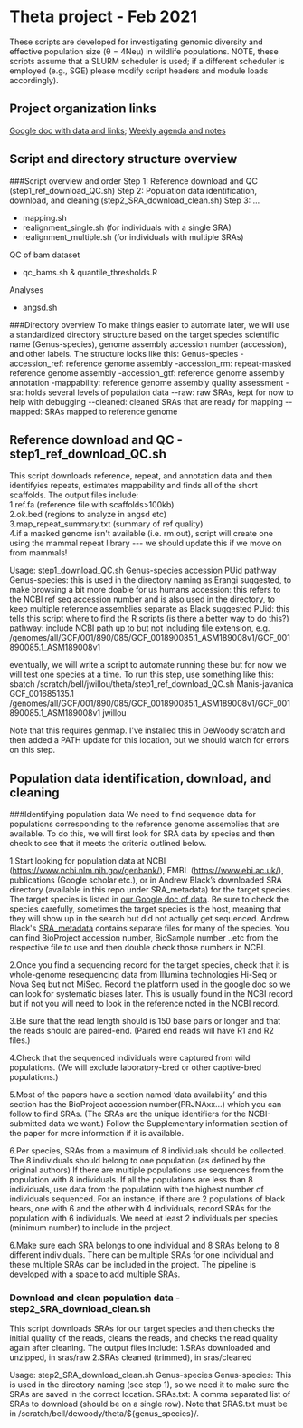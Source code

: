 # Theta project - Feb 2021

These scripts are developed for investigating genomic diversity and effective population size (θ = 4Neμ) in wildlife populations. NOTE, these scripts assume that a SLURM scheduler is used; if a different scheduler is employed (e.g., SGE) please modify script headers and module loads accordingly).

## Project organization links
[Google doc with data and links](https://docs.google.com/spreadsheets/d/1u9Zxzcms1DdeV0k8qyJpFboO81r1Uvl8udIt8PRjUSk/edit#gid=235995469); 
[Weekly agenda and notes](https://docs.google.com/document/d/1vyvKtTTdbAaev23nXTlfw-awJjivq9ENdmS1YWzZW4I/) 

## Script and directory structure overview
###Script overview and order
Step 1: Reference download and QC (step1_ref_download_QC.sh) 
Step 2: Population data identification, download, and cleaning (step2_SRA_download_clean.sh)
Step 3: ...
- mapping.sh
- realignment_single.sh (for individuals with a single SRA)
- realignment_multiple.sh (for individuals with multiple SRAs)

QC of bam dataset
- qc_bams.sh & quantile_thresholds.R

Analyses
- angsd.sh

###Directory overview
To make things easier to automate later, we will use a standardized directory structure based on the target species scientific name (Genus-species), genome assembly accession number (accession), and other labels. The structure looks like this:
Genus-species
-accession_ref: reference genome assembly
-accession_rm: repeat-masked reference genome assembly
-accession_gtf: reference genome assembly annotation
-mappability: reference genome assembly quality assessment
-sra: holds several levels of population data
--raw: raw SRAs, kept for now to help with debugging
--cleaned: cleaned SRAs that are ready for mapping
--mapped: SRAs mapped to reference genome

## Reference download and QC - step1_ref_download_QC.sh
This script downloads reference, repeat, and annotation data and then identifyies repeats, estimates mappability and finds all of the short scaffolds. The output files include: 	
1.ref.fa (reference file with scaffolds>100kb)							
2.ok.bed (regions to analyze in angsd etc)		
3.map_repeat_summary.txt (summary of ref quality)							
4.if a masked genome isn't available (i.e. rm.out), script will create one using the mammal repeat library --- we should update this if we move on from mammals!

Usage: step1_download_QC.sh Genus-species accession PUid pathway
Genus-species: this is used in the directory naming as Erangi suggested, to make browsing  a bit more doable for us humans
accession: this refers to the NCBI ref seq accession number and is also used in the directory, to keep multiple reference assemblies separate as Black suggested
PUid: this tells this script where to find the R scripts (is there a better way to do this?)
pathway: include NCBI path up to but not including file extension, e.g. /genomes/all/GCF/001/890/085/GCF_001890085.1_ASM189008v1/GCF_001890085.1_ASM189008v1

eventually, we will write a script to automate running these but for now we will test one species at a time. To run this step, use something like this:
sbatch /scratch/bell/jwillou/theta/step1_ref_download_QC.sh Manis-javanica GCF_001685135.1 /genomes/all/GCF/001/890/085/GCF_001890085.1_ASM189008v1/GCF_001890085.1_ASM189008v1 jwillou

Note that this requires genmap. I've installed this in DeWoody scratch and then added a PATH update for this location, but we should watch for errors on this step.


## Population data identification, download, and cleaning
###Identifying population data
We need to find sequence data for populations corresponding to the reference genome assemblies that are available. To do this, we will first look for SRA data by species and then check to see that it meets the criteria outlined below.

1.Start looking for population data at NCBI (https://www.ncbi.nlm.nih.gov/genbank/), EMBL (https://www.ebi.ac.uk/), publications (Google scholar etc.), or in Andrew Black’s downloaded SRA directory (available in this repo under SRA_metadata) for the target species. The target species is listed in [our Google doc of data](https://docs.google.com/spreadsheets/d/1u9Zxzcms1DdeV0k8qyJpFboO81r1Uvl8udIt8PRjUSk/edit#gid=235995469). Be sure to check the species carefully, sometimes the target species is the host, meaning that they will show up in the search but did not actually get sequenced.
Andrew Black's [SRA_metadata](./SRA_metadata/) contains separate files for many of the species. You can find BioProject accession number, BioSample number ..etc from the respective file to use and then double check those numbers in NCBI.

2.Once you find a sequencing record for the target species, check that it is whole-genome resequencing data from Illumina technologies Hi-Seq or Nova Seq but not MiSeq. Record the platform used in the google doc so we can look for systematic biases later. This is usually found in the NCBI record but if not you will need to look in the reference noted in the NCBI record.

3.Be sure that the read length should is 150 base pairs or longer and that the reads should are paired-end. (Paired end reads will have R1 and R2 files.)

4.Check that the sequenced individuals were captured from wild populations. (We will exclude laboratory-bred or other captive-bred populations.) 

5.Most of the papers have a section named ‘data availability’ and this section has the BioProject accession number(PRJNAxx…) which you can follow to find SRAs. (The SRAs are the unique identifiers for the NCBI-submitted data we want.) Follow the Supplementary information section of the paper for more information if it is available.

6.Per species, SRAs from a maximum of 8 individuals should be collected. The 8 individuals should belong to one population (as defined by the original authors) If there are multiple populations use sequences from the population with 8 individuals. If all the populations are less than 8 individuals, use data from the population with the highest number of individuals sequenced.
For an instance, if there are 2 populations of black bears, one with 6 and the other with 4 individuals, record SRAs for the population with 6 individuals. We need at least 2 individuals per species (minimum number) to include in the project.

6.Make sure each SRA belongs to one individual and 8 SRAs belong to 8 different individuals. There can be multiple SRAs for one individual and these multiple SRAs can be included in the project. The pipeline is developed with a space to add multiple SRAs. 

### Download and clean population data - step2_SRA_download_clean.sh
This script downloads SRAs for our target species and then checks the initial quality of the reads, cleans the reads, and checks the read quality again after cleaning. The output files include:
1.SRAs downloaded and unzipped, in sras/raw
2.SRAs cleaned (trimmed), in sras/cleaned

Usage: step2_SRA_download_clean.sh Genus-species 
Genus-species: This is used in the directory naming (see step 1), so we need it to make sure the SRAs are saved in the correct location.
SRAs.txt: A comma separated list of SRAs to download (should be on a single row). Note that SRAS.txt must be in /scratch/bell/dewoody/theta/${genus_species}/.



